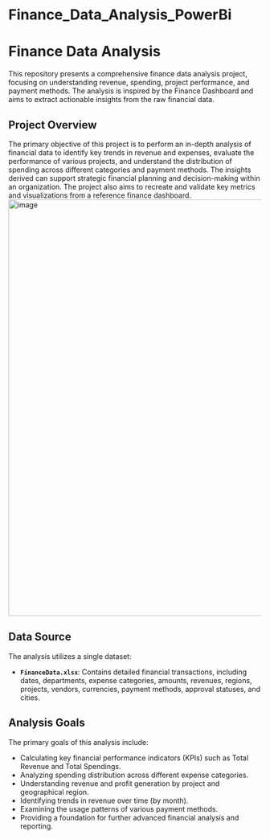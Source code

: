 # Finance_Data_Analysis_PowerBi

# Finance Data Analysis

This repository presents a comprehensive finance data analysis project, focusing on understanding revenue, spending, project performance, and payment methods. The analysis is inspired by the Finance Dashboard and aims to extract actionable insights from the raw financial data.


## Project Overview

The primary objective of this project is to perform an in-depth analysis of financial data to identify key trends in revenue and expenses, evaluate the performance of various projects, and understand the distribution of spending across different categories and payment methods. The insights derived can support strategic financial planning and decision-making within an organization. The project also aims to recreate and validate key metrics and visualizations from a reference finance dashboard.
<img width="1528" height="829" alt="image" src="https://github.com/user-attachments/assets/1541b1aa-cbdc-4f60-b648-18f119aab4c8" />


## Data Source

The analysis utilizes a single dataset:

*   **`FinanceData.xlsx`**: Contains detailed financial transactions, including dates, departments, expense categories, amounts, revenues, regions, projects, vendors, currencies, payment methods, approval statuses, and cities.

## Analysis Goals

The primary goals of this analysis include:

*   Calculating key financial performance indicators (KPIs) such as Total Revenue and Total Spendings.
*   Analyzing spending distribution across different expense categories.
*   Understanding revenue and profit generation by project and geographical region.
*   Identifying trends in revenue over time (by month).
*   Examining the usage patterns of various payment methods.
*   Providing a foundation for further advanced financial analysis and reporting.
